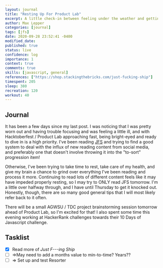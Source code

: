 ```yaml
---
layout: journal
title: "Resting Up For Product Lab"
excerpt: A little check-in between feeling under the weather and getting ready for Product Lab.
author: Max Lepper
categories: [journal]
tags: [jfs]
date: 2020-09-28 23:52:41 -0400
modified_date:
published: true
status: live
confidence: log
importance: 1
context: true
comments: true
skills: [javascript, general]
references: ["https://shop.stackingthebricks.com/just-fucking-ship"]
timespent: 205
sleep: 380
recreation: 120
workout: 40
---
```


## Journal

It has been a few days since my last post. I was noticing that I was pretty worn out and having trouble focusing and was feeling a little ill, and with Hacktoberfest / Product Lab approaching fast, being bright-eyed and ready to dive in is a high priority. I've been reading [JFS]({{page.references[0]}}) and trying to find a good system to deal with the influx of new reading content from social media, and preferably one that doesn't involve throwing it into the "to-sort" progression item!

Otherwise, I've been trying to take time to rest, take care of my health, and give my brain a chance to grind over everything I've been reading and process it more. Continuing to read lots of different content feels like it may have impeded properly resting, so I may try to ONLY read JFS tomorrow. I'm a little over halfway through, and I have until Thursday to get it knocked out. Honestly, though, there are so many good general tips that I will most likely refer back to it often.

There will be a small AGWSU / TDC project brainstorming session tomorrow ahead of Product Lab, so I'm excited for that! I also spent some time this evening working at HackerRank challenges towards their 10 Days of Javascript challenge.

## Tasklist

- [x] Read more of _Just F---ing Ship_
- [ ] <span title="Task to be added to next entry">=></span>May need to add a months value to min-to-time? Years??
- [ ] <span title="Task to be added to next entry">=></span> Set up and test Resorter
